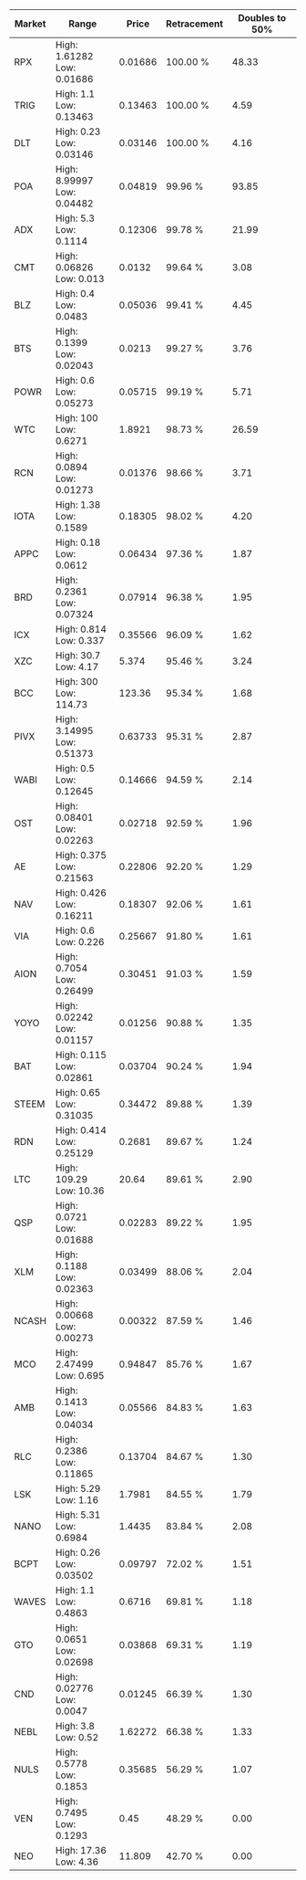 | Market | Range | Price| Retracement | Doubles to 50% |
| --- | --- | --- | --- | --- |
| RPX | High: 1.61282<br />Low: 0.01686 | 0.01686 | 100.00 % | 48.33 |
| TRIG | High: 1.1<br />Low: 0.13463 | 0.13463 | 100.00 % | 4.59 |
| DLT | High: 0.23<br />Low: 0.03146 | 0.03146 | 100.00 % | 4.16 |
| POA | High: 8.99997<br />Low: 0.04482 | 0.04819 | 99.96 % | 93.85 |
| ADX | High: 5.3<br />Low: 0.1114 | 0.12306 | 99.78 % | 21.99 |
| CMT | High: 0.06826<br />Low: 0.013 | 0.0132 | 99.64 % | 3.08 |
| BLZ | High: 0.4<br />Low: 0.0483 | 0.05036 | 99.41 % | 4.45 |
| BTS | High: 0.1399<br />Low: 0.02043 | 0.0213 | 99.27 % | 3.76 |
| POWR | High: 0.6<br />Low: 0.05273 | 0.05715 | 99.19 % | 5.71 |
| WTC | High: 100<br />Low: 0.6271 | 1.8921 | 98.73 % | 26.59 |
| RCN | High: 0.0894<br />Low: 0.01273 | 0.01376 | 98.66 % | 3.71 |
| IOTA | High: 1.38<br />Low: 0.1589 | 0.18305 | 98.02 % | 4.20 |
| APPC | High: 0.18<br />Low: 0.0612 | 0.06434 | 97.36 % | 1.87 |
| BRD | High: 0.2361<br />Low: 0.07324 | 0.07914 | 96.38 % | 1.95 |
| ICX | High: 0.814<br />Low: 0.337 | 0.35566 | 96.09 % | 1.62 |
| XZC | High: 30.7<br />Low: 4.17 | 5.374 | 95.46 % | 3.24 |
| BCC | High: 300<br />Low: 114.73 | 123.36 | 95.34 % | 1.68 |
| PIVX | High: 3.14995<br />Low: 0.51373 | 0.63733 | 95.31 % | 2.87 |
| WABI | High: 0.5<br />Low: 0.12645 | 0.14666 | 94.59 % | 2.14 |
| OST | High: 0.08401<br />Low: 0.02263 | 0.02718 | 92.59 % | 1.96 |
| AE | High: 0.375<br />Low: 0.21563 | 0.22806 | 92.20 % | 1.29 |
| NAV | High: 0.426<br />Low: 0.16211 | 0.18307 | 92.06 % | 1.61 |
| VIA | High: 0.6<br />Low: 0.226 | 0.25667 | 91.80 % | 1.61 |
| AION | High: 0.7054<br />Low: 0.26499 | 0.30451 | 91.03 % | 1.59 |
| YOYO | High: 0.02242<br />Low: 0.01157 | 0.01256 | 90.88 % | 1.35 |
| BAT | High: 0.115<br />Low: 0.02861 | 0.03704 | 90.24 % | 1.94 |
| STEEM | High: 0.65<br />Low: 0.31035 | 0.34472 | 89.88 % | 1.39 |
| RDN | High: 0.414<br />Low: 0.25129 | 0.2681 | 89.67 % | 1.24 |
| LTC | High: 109.29<br />Low: 10.36 | 20.64 | 89.61 % | 2.90 |
| QSP | High: 0.0721<br />Low: 0.01688 | 0.02283 | 89.22 % | 1.95 |
| XLM | High: 0.1188<br />Low: 0.02363 | 0.03499 | 88.06 % | 2.04 |
| NCASH | High: 0.00668<br />Low: 0.00273 | 0.00322 | 87.59 % | 1.46 |
| MCO | High: 2.47499<br />Low: 0.695 | 0.94847 | 85.76 % | 1.67 |
| AMB | High: 0.1413<br />Low: 0.04034 | 0.05566 | 84.83 % | 1.63 |
| RLC | High: 0.2386<br />Low: 0.11865 | 0.13704 | 84.67 % | 1.30 |
| LSK | High: 5.29<br />Low: 1.16 | 1.7981 | 84.55 % | 1.79 |
| NANO | High: 5.31<br />Low: 0.6984 | 1.4435 | 83.84 % | 2.08 |
| BCPT | High: 0.26<br />Low: 0.03502 | 0.09797 | 72.02 % | 1.51 |
| WAVES | High: 1.1<br />Low: 0.4863 | 0.6716 | 69.81 % | 1.18 |
| GTO | High: 0.0651<br />Low: 0.02698 | 0.03868 | 69.31 % | 1.19 |
| CND | High: 0.02776<br />Low: 0.0047 | 0.01245 | 66.39 % | 1.30 |
| NEBL | High: 3.8<br />Low: 0.52 | 1.62272 | 66.38 % | 1.33 |
| NULS | High: 0.5778<br />Low: 0.1853 | 0.35685 | 56.29 % | 1.07 |
| VEN | High: 0.7495<br />Low: 0.1293 | 0.45 | 48.29 % | 0.00 |
| NEO | High: 17.36<br />Low: 4.36 | 11.809 | 42.70 % | 0.00 |
